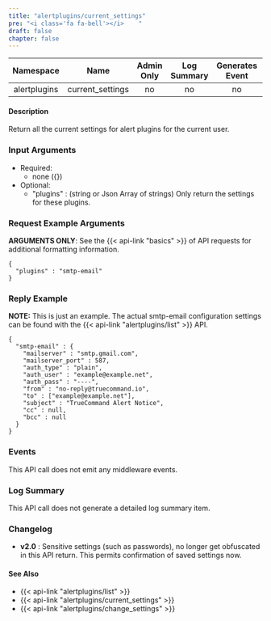 ```yaml
---
title: "alertplugins/current_settings"
pre: "<i class='fa fa-bell'></i>	"
draft: false
chapter: false
---
```


| Namespace | Name | Admin Only | Log Summary | Generates Event | Version Added
|:----------------:|:--------:|:--------:|:--------:|:--------:|:---:|
| alertplugins | current_settings | no | no | no | 1.1 |

#### Description
Return all the current settings for alert plugins for the current user.

### Input Arguments
* Required:
   * none ({})
* Optional:
   * "plugins" : (string or Json Array of strings) Only return the settings for these plugins.


### Request Example Arguments
**ARGUMENTS ONLY**: See the {{< api-link "basics" >}} of API requests for additional formatting information.

```
{
  "plugins" : "smtp-email"
}
```

### Reply Example
**NOTE:** This is just an example. The actual smtp-email configuration settings can be found with the {{< api-link "alertplugins/list" >}} API.

```
{
  "smtp-email" : {
    "mailserver" : "smtp.gmail.com",
    "mailserver_port" : 587,
    "auth_type" : "plain",
    "auth_user" : "example@example.net",
    "auth_pass" : "----",
    "from" : "no-reply@truecommand.io",
    "to" : ["example@example.net"],
    "subject" : "TrueCommand Alert Notice",
    "cc" : null,
    "bcc" : null
  }
}
```


### Events
This API call does not emit any middleware events.

### Log Summary
This API call does not generate a detailed log summary item.

### Changelog
* **v2.0** : Sensitive settings (such as passwords), no longer get obfuscated in this API return. This permits confirmation of saved settings now.

#### See Also
* {{< api-link "alertplugins/list" >}}
* {{< api-link "alertplugins/current_settings" >}}
* {{< api-link "alertplugins/change_settings" >}}
